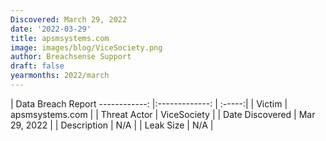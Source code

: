 ```yaml
---
Discovered: March 29, 2022
date: '2022-03-29'
title: apsmsystems.com
image: images/blog/ViceSociety.png
author: Breachsense Support
draft: false
yearmonths: 2022/march
---
```



| Data Breach Report
------------:   |:-------------:    | :-----:|
| Victim    | apsmsystems.com      | 
| Threat Actor    | ViceSociety      | 
| Date Discovered    | Mar 29, 2022      | 
| Description    | N/A      | 
| Leak Size    | N/A      | 

